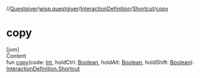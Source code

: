 //[Questgiver](../../../index.md)/[wisp.questgiver](../../index.md)/[InteractionDefinition](../index.md)/[Shortcut](index.md)/[copy](copy.md)



# copy  
[jvm]  
Content  
fun [copy](copy.md)(code: [Int](https://kotlinlang.org/api/latest/jvm/stdlib/kotlin/-int/index.html), holdCtrl: [Boolean](https://kotlinlang.org/api/latest/jvm/stdlib/kotlin/-boolean/index.html), holdAlt: [Boolean](https://kotlinlang.org/api/latest/jvm/stdlib/kotlin/-boolean/index.html), holdShift: [Boolean](https://kotlinlang.org/api/latest/jvm/stdlib/kotlin/-boolean/index.html)): [InteractionDefinition.Shortcut](index.md)  



